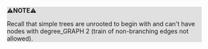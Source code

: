 <div style="margin:2em; background-color: #e0e0e0;">

<strong>⚠️NOTE️️️⚠️</strong>

Recall that simple trees are unrooted to begin with and can't have nodes with degree_GRAPH 2 (train of non-branching edges not allowed).
</div>

